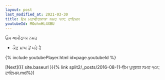 ```yaml
---
layout: post
last_modified_at: 2021-03-30
title: ਓਮ ਮਹਾਵੀਰਯਾਯਾ ਨਮਹ ੧੦੮ ਟਾਇਮਸ
youtubeId: MOohnHL4XBU
---
```

 
 
 ਓਮ ਅਮੀਠਾਯ ਨਮਹ  
 
 -  ਕੌਣ ਮਾਪ ਤੋਂ ਪਰੇ ਹੈ 
 
  
 
  
 
 
 
 
 
 


{% include youtubePlayer.html id=page.youtubeId %}
 
[Next]({{ site.baseurl }}{% link  split2/_posts/2016-08-11-ਓਮ ਪੁਰੁਸ਼ਯ ਨਮਹ ੧੦੮ ਟਾਇਮਸ.md%})
 
